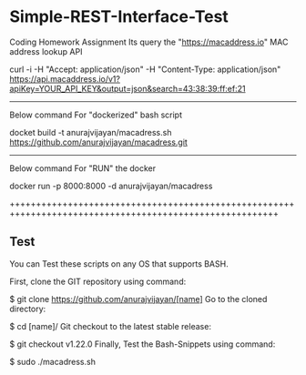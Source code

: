 # Simple-REST-Interface-Test
Coding Homework Assignment
Its query the "https://macaddress.io" MAC address lookup API

curl -i -H "Accept: application/json" -H "Content-Type: application/json" https://api.macaddress.io/v1?apiKey=YOUR_API_KEY&output=json&search=43:38:39:ff:ef:21

-------------------

Below command For "dockerized" bash script  

docket build -t anurajvijayan/macadress.sh https://github.com/anurajvijayan/macadress.git

--------------------

Below command For "RUN" the docker

docker run -p 8000:8000 -d anurajvijayan/macadress

+++++++++++++++++++++++++++++++++++++++++++++++++++++++++++++++++++++++++++++++++++++++++++++++++++++++++

Test
----
You can Test these scripts on any OS that supports BASH.

First, clone the GIT repository using command:

$ git clone https://github.com/anurajvijayan/[name]
Go to the cloned directory:

$ cd [name]/
Git checkout to the latest stable release:

$ git checkout v1.22.0
Finally, Test the Bash-Snippets using command:

$ sudo ./macadress.sh


